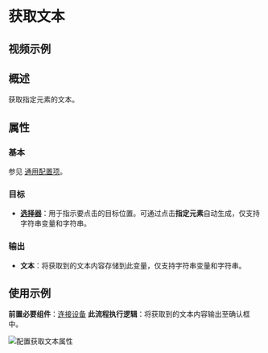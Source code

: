 # 获取文本

## 视频示例

## 概述

获取指定元素的文本。

## 属性

### 基本

参见 [通用配置项](../Appendix/CommonConfigurationItems.md)。

### 目标

- **[选择器](../Appendix/Selector.md)**：用于指示要点击的目标位置。可通过点击**指定元素**自动生成，仅支持字符串变量和字符串。

### 输出

- **文本**：将获取到的文本内容存储到此变量，仅支持字符串变量和字符串。

## 使用示例

**前置必要组件**：[连接设备](./MobileConnect.md)
**此流程执行逻辑**：将获取到的文本内容输出至确认框中。

![配置获取文本属性](https://docimages.blob.core.chinacloudapi.cn/images/Activities/settingtextproperty20201223.png)
